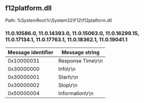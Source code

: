 ## f12platform.dll

Path: %SystemRoot%\System32\F12\f12platform.dll

### 11.0.10586.0, 11.0.14393.0, 11.0.15063.0, 11.0.16299.15, 11.0.17134.1, 11.0.17763.1, 11.0.18362.1, 11.0.19041.1

Message identifier | Message string
--- | ---
0x10000031 | Response Time\r\n
0x30000000 | Info\r\n
0x30000001 | Start\r\n
0x30000002 | Stop\r\n
0x50000004 | Information\r\n
